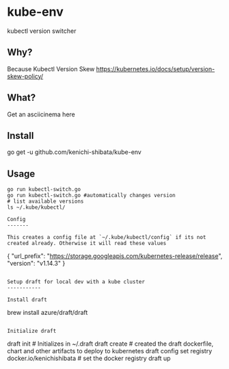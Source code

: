 # kube-env
kubectl version switcher

Why?
-------

Because Kubectl Version Skew https://kubernetes.io/docs/setup/version-skew-policy/


What?
-----
Get an asciicinema here 

Install 
--------
go get -u github.com/kenichi-shibata/kube-env

Usage
-------
```
go run kubectl-switch.go
go run kubectl-switch.go #automatically changes version
# list available versions
ls ~/.kube/kubectl/

Config 
-------

This creates a config file at `~/.kube/kubectl/config` if its not created already. Otherwise it will read these values

```
{
 "url_prefix": "https://storage.googleapis.com/kubernetes-release/release",
 "version": "v1.14.3"
}
```

Setup draft for local dev with a kube cluster
-----------

Install draft 
```
brew install azure/draft/draft 
```

Initialize draft
```
draft init # Initializes in ~/.draft
draft create # created the draft dockerfile, chart and other artifacts to deploy to kubernetes
draft config set registry docker.io/kenichishibata # set the docker registry
draft up
```
